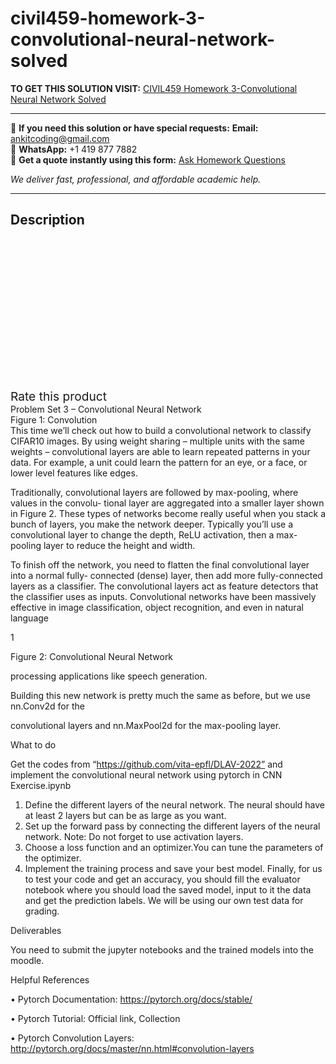 # civil459-homework-3-convolutional-neural-network-solved
**TO GET THIS SOLUTION VISIT:** [CIVIL459 Homework 3-Convolutional Neural Network Solved](https://www.ankitcodinghub.com/product/civil459-homework-3-convolutional-neural-network-solved/)


---

📩 **If you need this solution or have special requests:** **Email:** ankitcoding@gmail.com  
📱 **WhatsApp:** +1 419 877 7882  
📄 **Get a quote instantly using this form:** [Ask Homework Questions](https://www.ankitcodinghub.com/services/ask-homework-questions/)

*We deliver fast, professional, and affordable academic help.*

---

<h2>Description</h2>



<div class="kk-star-ratings kksr-auto kksr-align-center kksr-valign-top" data-payload="{&quot;align&quot;:&quot;center&quot;,&quot;id&quot;:&quot;94038&quot;,&quot;slug&quot;:&quot;default&quot;,&quot;valign&quot;:&quot;top&quot;,&quot;ignore&quot;:&quot;&quot;,&quot;reference&quot;:&quot;auto&quot;,&quot;class&quot;:&quot;&quot;,&quot;count&quot;:&quot;0&quot;,&quot;legendonly&quot;:&quot;&quot;,&quot;readonly&quot;:&quot;&quot;,&quot;score&quot;:&quot;0&quot;,&quot;starsonly&quot;:&quot;&quot;,&quot;best&quot;:&quot;5&quot;,&quot;gap&quot;:&quot;4&quot;,&quot;greet&quot;:&quot;Rate this product&quot;,&quot;legend&quot;:&quot;0\/5 - (0 votes)&quot;,&quot;size&quot;:&quot;24&quot;,&quot;title&quot;:&quot;CIVIL459 Homework 3-Convolutional Neural Network Solved&quot;,&quot;width&quot;:&quot;0&quot;,&quot;_legend&quot;:&quot;{score}\/{best} - ({count} {votes})&quot;,&quot;font_factor&quot;:&quot;1.25&quot;}">

<div class="kksr-stars">

<div class="kksr-stars-inactive">
            <div class="kksr-star" data-star="1" style="padding-right: 4px">


<div class="kksr-icon" style="width: 24px; height: 24px;"></div>
        </div>
            <div class="kksr-star" data-star="2" style="padding-right: 4px">


<div class="kksr-icon" style="width: 24px; height: 24px;"></div>
        </div>
            <div class="kksr-star" data-star="3" style="padding-right: 4px">


<div class="kksr-icon" style="width: 24px; height: 24px;"></div>
        </div>
            <div class="kksr-star" data-star="4" style="padding-right: 4px">


<div class="kksr-icon" style="width: 24px; height: 24px;"></div>
        </div>
            <div class="kksr-star" data-star="5" style="padding-right: 4px">


<div class="kksr-icon" style="width: 24px; height: 24px;"></div>
        </div>
    </div>

<div class="kksr-stars-active" style="width: 0px;">
            <div class="kksr-star" style="padding-right: 4px">


<div class="kksr-icon" style="width: 24px; height: 24px;"></div>
        </div>
            <div class="kksr-star" style="padding-right: 4px">


<div class="kksr-icon" style="width: 24px; height: 24px;"></div>
        </div>
            <div class="kksr-star" style="padding-right: 4px">


<div class="kksr-icon" style="width: 24px; height: 24px;"></div>
        </div>
            <div class="kksr-star" style="padding-right: 4px">


<div class="kksr-icon" style="width: 24px; height: 24px;"></div>
        </div>
            <div class="kksr-star" style="padding-right: 4px">


<div class="kksr-icon" style="width: 24px; height: 24px;"></div>
        </div>
    </div>
</div>


<div class="kksr-legend" style="font-size: 19.2px;">
            <span class="kksr-muted">Rate this product</span>
    </div>
    </div>
<div class="page" title="Page 1">
<div class="layoutArea">
<div class="column">
Problem Set 3 – Convolutional Neural Network

</div>
<div class="column">
Figure 1: Convolution

</div>
</div>
<div class="layoutArea">
<div class="column">
This time we’ll check out how to build a convolutional network to classify CIFAR10 images. By using weight sharing – multiple units with the same weights – convolutional layers are able to learn repeated patterns in your data. For example, a unit could learn the pattern for an eye, or a face, or lower level features like edges.

Traditionally, convolutional layers are followed by max-pooling, where values in the convolu- tional layer are aggregated into a smaller layer shown in Figure 2. These types of networks become really useful when you stack a bunch of layers, you make the network deeper. Typically you’ll use a convolutional layer to change the depth, ReLU activation, then a max-pooling layer to reduce the height and width.

To finish off the network, you need to flatten the final convolutional layer into a normal fully- connected (dense) layer, then add more fully-connected layers as a classifier. The convolutional layers act as feature detectors that the classifier uses as inputs. Convolutional networks have been massively effective in image classification, object recognition, and even in natural language

1

</div>
</div>
</div>
<div class="page" title="Page 2">
<div class="layoutArea">
<div class="column">
Figure 2: Convolutional Neural Network

processing applications like speech generation.

Building this new network is pretty much the same as before, but we use nn.Conv2d for the

convolutional layers and nn.MaxPool2d for the max-pooling layer.

What to do

Get the codes from “https://github.com/vita-epfl/DLAV-2022” and implement the convolutional neural network using pytorch in CNN Exercise.ipynb

<ol>
<li>Define the different layers of the neural network. The neural should have at least 2 layers but can be as large as you want.</li>
<li>Set up the forward pass by connecting the different layers of the neural network. Note: Do not forget to use activation layers.</li>
<li>Choose a loss function and an optimizer.You can tune the parameters of the optimizer.</li>
<li>Implement the training process and save your best model.
Finally, for us to test your code and get an accuracy, you should fill the evaluator notebook where you should load the saved model, input to it the data and get the prediction labels. We will be using our own test data for grading.
</li>
</ol>
Deliverables

You need to submit the jupyter notebooks and the trained models into the moodle.

Helpful References

• Pytorch Documentation: https://pytorch.org/docs/stable/

• Pytorch Tutorial: Official link, Collection

• Pytorch Convolution Layers: http://pytorch.org/docs/master/nn.html#convolution-layers

</div>
</div>
</div>
